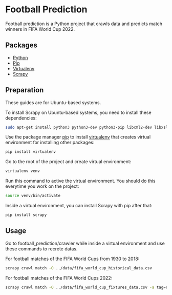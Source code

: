 # Football Prediction

Football prediction is a Python project that crawls data and predicts match winners in FIFA World Cup 2022.

## Packages

- [Python](https://www.python.org/)
- [Pip](https://pip.pypa.io/en/stable/)
- [Virtualenv](https://pypi.org/project/virtualenv/)
- [Scrapy](https://scrapy.org/)

## Preparation

These guides are for Ubuntu-based systems.

To install Scrapy on Ubuntu-based systems, you need to install these dependencies:

```bash
sudo apt-get install python3 python3-dev python3-pip libxml2-dev libxslt1-dev zlib1g-dev libffi-dev libssl-dev
```

Use the package manager [pip](https://pip.pypa.io/en/stable/) to install [virtualenv](https://pypi.org/project/virtualenv/) that creates virtual environment for installing other packages:

```bash
pip install virtualenv
```
Go to the root of the project and create virtual environment:

```bash
virtualenv venv
```

Run this command to active the virtual environment. You should do this everytime you work on the project:

```bash
source venv/bin/activate
```

Inside a virtual environment, you can install Scrapy with pip after that:

```bash
pip install scrapy
```

## Usage

Go to football_prediction/crawler while inside a virtual environment and use these commands to recrete datas.

For football matches of the FIFA World Cups from 1930 to 2018:


```bash
scrapy crawl match -O ../data/fifa_world_cup_historical_data.csv
```

For football matches of the FIFA World Cups 2022:


```bash
scrapy crawl match -O ../data/fifa_world_cup_fixtures_data.csv -a tag=new
```
